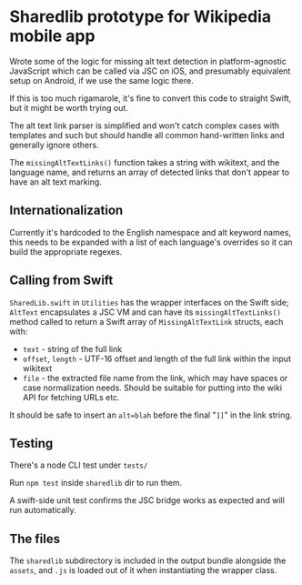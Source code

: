 # Sharedlib prototype for Wikipedia mobile app

Wrote some of the logic for missing alt text detection in
platform-agnostic JavaScript which can be called via JSC
on iOS, and presumably equivalent setup on Android, if we
use the same logic there.

If this is too much rigamarole, it's fine to convert this
code to straight Swift, but it might be worth trying out.

The alt text link parser is simplified and won't catch
complex cases with templates and such but should handle
all common hand-written links and generally ignore others.

The `missingAltTextLinks()` function takes a string with
wikitext, and the language name, and returns an array of
detected links that don't appear to have an alt text marking.

## Internationalization

Currently it's hardcoded to the English namespace and alt
keyword names, this needs to be expanded with a list of each
language's overrides so it can build the appropriate regexes.

## Calling from Swift

`SharedLib.swift` in `Utilities` has the wrapper interfaces
on the Swift side; `AltText` encapsulates a JSC VM and can
have its `missingAltTextLinks()` method called to return a
Swift array of `MissingAltTextLink` structs, each with:

* `text` - string of the full link
* `offset`, `length` - UTF-16 offset and length of the full link within the input wikitext
* `file` - the extracted file name from the link, which may have spaces or case normalization needs. Should be suitable for putting into the wiki API for fetching URLs etc.

It should be safe to insert an `alt=blah` before the final "`]]`" in the link string.

## Testing

There's a node CLI test under `tests/`

Run `npm test` inside `sharedlib` dir to run them.

A swift-side unit test confirms the JSC bridge works as expected and will run automatically.

## The files

The `sharedlib` subdirectory is included in the output bundle alongside the `assets`, and `.js` is loaded out of it when instantiating the wrapper class.
